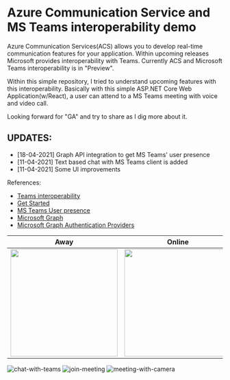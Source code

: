 # Azure Communication Service and MS Teams interoperability demo
 
Azure Communication Services(ACS) allows you to develop real-time communication features for your application. Within upcoming releases Microsoft provides interoperability with Teams. Currently ACS and Microsoft Teams interoperability is in "Preview".

Within this simple repository, I tried to understand upcoming features with this interoperability. Basically with this simple ASP.NET Core Web Application(w/React), a user can attend to a MS Teams meeting with voice and video call.

Looking forward for "GA" and try to share as I dig more about it.

## UPDATES:
- [18-04-2021] Graph API integration to get MS Teams' user presence 
- [11-04-2021] Text based chat with MS Teams client is added
- [11-04-2021] Some UI improvements

References:
- [Teams interoperability](https://docs.microsoft.com/en-us/azure/communication-services/concepts/teams-interop)
- [Get Started](https://docs.microsoft.com/en-us/azure/communication-services/quickstarts/voice-video-calling/get-started-teams-interop?pivots=platform-web)
- [MS Teams User presence](https://docs.microsoft.com/en-us/graph/api/presence-get?view=graph-rest-1.0&tabs=http)
- [Microsoft Graph](https://docs.microsoft.com/en-us/graph/overview)
- [Microsoft Graph Authentication Providers](https://docs.microsoft.com/en-us/graph/sdks/choose-authentication-providers?tabs=CS)

| Away  | Online |
| ------------- | ------------- |
| <img src="https://user-images.githubusercontent.com/4550197/115149333-3b7ea600-a06c-11eb-8c55-959fc1b98b60.png" height="250">  |<img src="https://user-images.githubusercontent.com/4550197/115149334-3f122d00-a06c-11eb-90aa-9da0410364bc.png" height="250"> |



![chat-with-teams](https://user-images.githubusercontent.com/4550197/114297048-2081c400-9ab7-11eb-818b-0c97c3313021.png)
![join-meeting](https://user-images.githubusercontent.com/4550197/114276534-aeb26780-9a2f-11eb-9630-574b8b6adf3a.png)
![meeting-with-camera](https://user-images.githubusercontent.com/4550197/114276535-afe39480-9a2f-11eb-9c1e-ac74b3ce8cb4.png)
